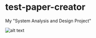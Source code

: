 # test-paper-creator
My "System Analysis and Design Project"

![alt text](https://dm2301files.storage.live.com/y4mlPnDcQc8X2083-tINdC6DpU-zuKIOZliWQvVciCl4ZlE94Pl0YCSoi_Aqf-TNJ7dMozm1TvCQ6oNroowRWapxRwBsty5K7UJDNqqo9rxaQPg7-E5CM2o7eQ8xK9C7MheqaNJWYdYj02-Bkd1pXLooVl4AbMVEvArvZIZv1GWHmIrBH4lsZ_C4pG0pC6cA9QPTJfoT9u-Xvu4YDgshtj4wg/SAD.JPG?psid=1&width=1178&height=663)

